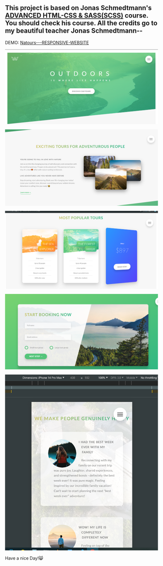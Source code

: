 ## This project is based on Jonas Schmedtmann's [ADVANCED HTML-CSS & SASS(SCSS)](https://www.udemy.com/user/jonasschmedtmann/) course. You should check his course. All the credits go to my beautiful teacher Jonas Schmedtmann--

DEMO: [Natours---RESPONSIVE-WEBSITE](https://ph0enix46.github.io/Natours---RESPONSIVE-WEBSITE/)

![Demo 1](img/demo-pic/1.png)

![Demo 2](img/demo-pic/2.png)

![Demo 3](img/demo-pic/3.png)

![Demo 4](img/demo-pic/4.png)

![Demo 5](img/demo-pic/5.png)

Have a nice Day!😸
